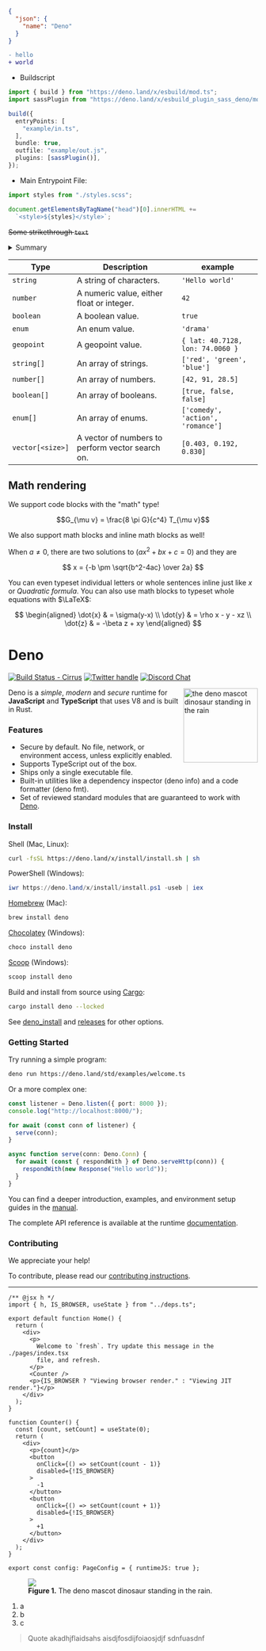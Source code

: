 ```JSON
{
  "json": {
    "name": "Deno"
  }
}
```

```diff
- hello
+ world
```

- Buildscript

```ts
import { build } from "https://deno.land/x/esbuild/mod.ts";
import sassPlugin from "https://deno.land/x/esbuild_plugin_sass_deno/mod.ts";

build({
  entryPoints: [
    "example/in.ts",
  ],
  bundle: true,
  outfile: "example/out.js",
  plugins: [sassPlugin()],
});
```

- Main Entrypoint File:

```ts
import styles from "./styles.scss";

document.getElementsByTagName("head")[0].innerHTML +=
  `<style>${styles}</style>`;
```

~~Some strikethrough `text`~~

<details>
  <summary>Summary</summary>
  <p>Some Details

**even more details**

</p>
</details>

| Type             | Description                                      | example                           |
| ---------------- | ------------------------------------------------ | --------------------------------- |
| `string`         | A string of characters.                          | `'Hello world'`                   |
| `number`         | A numeric value, either float or integer.        | `42`                              |
| `boolean`        | A boolean value.                                 | `true`                            |
| `enum`           | An enum value.                                   | `'drama'`                         |
| `geopoint`       | A geopoint value.                                | `{ lat: 40.7128, lon: 74.0060 }`  |
| `string[]`       | An array of strings.                             | `['red', 'green', 'blue']`        |
| `number[]`       | An array of numbers.                             | `[42, 91, 28.5]`                  |
| `boolean[]`      | An array of booleans.                            | `[true, false, false]`            |
| `enum[]`         | An array of enums.                               | `['comedy', 'action', 'romance']` |
| `vector[<size>]` | A vector of numbers to perform vector search on. | `[0.403, 0.192, 0.830]`           |

## Math rendering

We support code blocks with the "math" type!

```math
G_{\mu v} = \frac{8 \pi G}{c^4} T_{\mu v}
```

We also support math blocks and inline math blocks as well!

When $a \ne 0$, there are two solutions to $(ax^2 + bx + c = 0)$ and they are

$$ x = {-b \pm \sqrt{b^2-4ac} \over 2a} $$

You can even typeset individual letters or whole sentences inline just like $x$
or $Quadratic \; formula$. You can also use math blocks to typeset whole
equations with $\LaTeX$:

$$ \begin{aligned} \dot{x} & = \sigma(y-x) \\ \dot{y} & = \rho x - y - xz \\
\dot{z} & = -\beta z + xy \end{aligned} $$

# Deno

[![Build Status - Cirrus][]][Build status] [![Twitter handle][]][Twitter badge]
[![Discord Chat](https://img.shields.io/discord/684898665143206084?logo=discord&style=social)](https://discord.gg/deno)

<img align="right" src="https://deno.land/logo.svg" height="150px" alt="the deno mascot dinosaur standing in the rain">

Deno is a _simple_, _modern_ and _secure_ runtime for **JavaScript** and
**TypeScript** that uses V8 and is built in Rust.

### Features

- Secure by default. No file, network, or environment access, unless explicitly
  enabled.
- Supports TypeScript out of the box.
- Ships only a single executable file.
- Built-in utilities like a dependency inspector (deno info) and a code
  formatter (deno fmt).
- Set of reviewed standard modules that are guaranteed to work with
  [Deno](https://deno.land/std/).

### Install

Shell (Mac, Linux):

```sh
curl -fsSL https://deno.land/x/install/install.sh | sh
```

PowerShell (Windows):

```powershell
iwr https://deno.land/x/install/install.ps1 -useb | iex
```

[Homebrew](https://formulae.brew.sh/formula/deno) (Mac):

```sh
brew install deno
```

[Chocolatey](https://chocolatey.org/packages/deno) (Windows):

```powershell
choco install deno
```

[Scoop](https://scoop.sh/) (Windows):

```powershell
scoop install deno
```

Build and install from source using [Cargo](https://crates.io/crates/deno):

```sh
cargo install deno --locked
```

See
[deno_install](https://github.com/denoland/deno_install/blob/master/README.md)
and [releases](https://github.com/denoland/deno/releases) for other options.

### Getting Started

Try running a simple program:

```sh
deno run https://deno.land/std/examples/welcome.ts
```

Or a more complex one:

```ts
const listener = Deno.listen({ port: 8000 });
console.log("http://localhost:8000/");

for await (const conn of listener) {
  serve(conn);
}

async function serve(conn: Deno.Conn) {
  for await (const { respondWith } of Deno.serveHttp(conn)) {
    respondWith(new Response("Hello world"));
  }
}
```

You can find a deeper introduction, examples, and environment setup guides in
the [manual](https://deno.land/manual).

The complete API reference is available at the runtime
[documentation](https://doc.deno.land).

### Contributing

We appreciate your help!

To contribute, please read our
[contributing instructions](https://deno.land/manual/contributing).

---

[Build Status - Cirrus]: https://github.com/denoland/deno/workflows/ci/badge.svg?branch=main&event=push
[Build status]: https://github.com/denoland/deno/actions
[Twitter badge]: https://twitter.com/intent/follow?screen_name=deno_land
[Twitter handle]: https://img.shields.io/twitter/follow/deno_land.svg?style=social&label=Follow

```tsx
/** @jsx h */
import { h, IS_BROWSER, useState } from "../deps.ts";

export default function Home() {
  return (
    <div>
      <p>
        Welcome to `fresh`. Try update this message in the ./pages/index.tsx
        file, and refresh.
      </p>
      <Counter />
      <p>{IS_BROWSER ? "Viewing browser render." : "Viewing JIT render."}</p>
    </div>
  );
}

function Counter() {
  const [count, setCount] = useState(0);
  return (
    <div>
      <p>{count}</p>
      <button
        onClick={() => setCount(count - 1)}
        disabled={!IS_BROWSER}
      >
        -1
      </button>
      <button
        onClick={() => setCount(count + 1)}
        disabled={!IS_BROWSER}
      >
        +1
      </button>
    </div>
  );
}

export const config: PageConfig = { runtimeJS: true };
```

<figure>
  <img src="https://deno.land/logo.svg" />
  <figcaption><b>Figure 1.</b> The deno mascot dinosaur standing in the rain.</figcaption>
</figure>

1. a
2. b
3. c

> Quote akadhjflaidsahs aisdjfosdijfoiaosjdjf sdnfuasdnf
